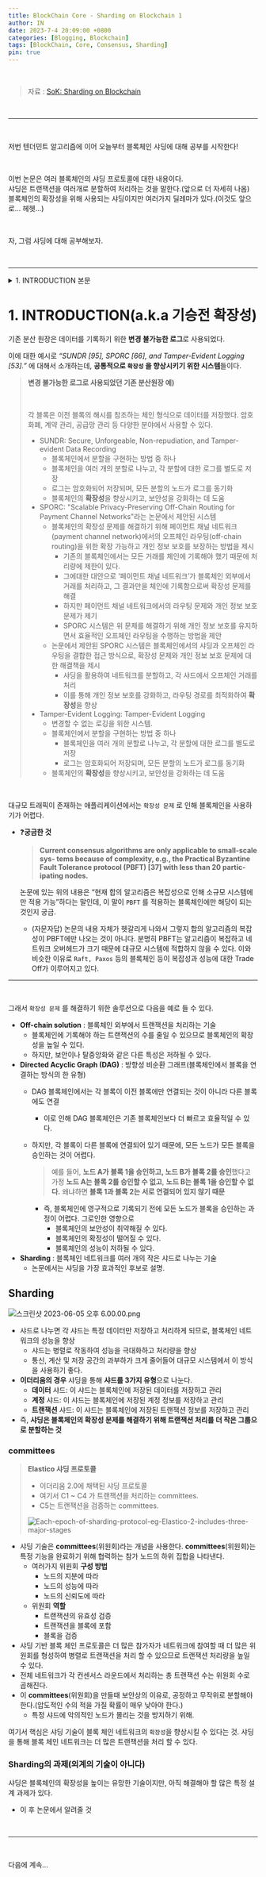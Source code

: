 ```yaml
---
title: BlockChain Core - Sharding on Blockchain 1
author: IN
date: 2023-7-4 20:09:00 +0800
categories: [Blogging, Blockchain]
tags: [BlockChain, Core, Consensus, Sharding]
pin: true
---
```


<br />

> 자료 : [SoK: Sharding on Blockchain](https://in-nft.s3.ap-northeast-2.amazonaws.com/hotStuff.pdf)
> <br />

<br />

---

<br />

저번 텐더민트 알고리즘에 이어 오늘부터 블록체인 샤딩에 대해 공부를 시작한다!

<br />

이번 논문은 여러 블록체인의 샤딩 프로토콜에 대한 내용이다. 
<br />
샤딩은 트랜잭션을 여러개로 분할하여 처리하는 것을 말한다.(앞으로 더 자세히 나옴)
<br />
블록체인의 확장성을 위해 사용되는 샤딩이지만 여러가지 딜레마가 있다.(이것도 앞으로... 헤헷...)

<br />

자, 그럼 샤딩에 대해 공부해보자.

<br />

--- 

<details>
 <summary>1. INTRODUCTION 본문</summary>
 <div markdown="1">
The blockchain has become a key technology for imple- menting distributed ledgers. It allows a group of partici- pating nodes (or parties) that do not trust each other to provide trustworthy and immutable services. Distributed ledgers were initially used as tamper-evident logs to record data. They are typically maintained by independent parties without a central authority, for example, in systems like SUNDR [95], SPORC [66], and Tamper-Evident Logging [53]. The blockchain became popular because of its success in crypto-currencies, e.g., Bitcoin [107]. Blockchain stands in the tradition of distributed protocols for both secure mul- tiparty computation and replicated services for tolerating Byzantine faults [101]. With blockchain, a group of parties can act as a dependable and trusted third party for main- taining a shared state, mediating exchanges, and providing a secure computing engine [34].
</div>
<div markdown="2">
  <br />
Consensus is one of the most important problems in block- chain, as in any distributed systems where many nodes must reach an agreement, even in the presence of faults. Current consensus algorithms are only applicable to small-scale sys- tems because of complexity, e.g., the Practical Byzantine Fault Tolerance protocol (PBFT) [37] with less than 20 partic- ipating nodes. Scalability is an issue that has to be addressed before adopting blockchain in large-scale applications. Re- cently, many solutions have been proposed to achieve the scale-out throughput by allowing participating nodes only to acquire a fraction of the entire transaction set, for ex- ample, an Off-chain solution [114], Directed Acyclic Graph (DAG) [115] and blockchain sharding [100]. However, the off- chain solution is more subject to forks and the transactions in the DAG layout are not organized in a chain structure. Among all proposed methods, sharding schemes seem to be the most effective candidate as it can overcome both perfor- mance and scalability problems. A sharding scheme splits the processing of transactions among smaller groups of nodes, called shards. As a result, shards can work in parallel to max- imize the performance and improve the throughput while requiring significantly less communication, computation, and storage overhead, allowing the scheme to work in large systems [141]. 
</div>
<div markdown="3">
  <br />
Particularly, sharding technology utilizes the concept of committees. The term committee is also used to refer to a subset of participating nodes that collaborate to finish a spe- cific function. The notion of committees in the context of consensus protocols was first introduced by Bracha [25] to reduce the round complexity of Byzantine agreement. Using committees to reduce the communication and computation overhead of Byzantine agreement dates back to the work of King et al. [88, 89]. However, they provided only theoret- ical results and the techniques cannot be directly used in a blockchain setting. Sharding-based blockchain protocols can increase the transaction throughput when more partic- ipants join the network because more committees can be formed to process transactions in parallel. The total num- ber of transactions processed in each consensus round by the entire network is multiplied by the number of commit- tees. For security reasons, a sharding scheme needs to fairly and randomly divide the network into small shards with the vanishing probability of any shard having an overwhelming number of adversaries.
</div>
<div markdown="4">
  <br />
Although sharding is promising, it still faces many spe- cific design challenges. We need to identify key components in blockchain sharding, understand the challenges in each component, and systematically study potential solutions to each challenge. To date, there has been no systematic and comprehensive study or review on blockchain sharding. To fill the gap, this paper presents a comprehensive and system- atic study of sharding techniques in blockchain. We identify the key components in sharding schemes and the major chal- lenges in each component. As a systematization of knowl- edge on blockchain sharding, we also analyze and compare the state-of-the-art solutions.
</div>
<div markdown="5">
  <br />
The rest of the paper is organized as follows. Section 2 introduces various models and taxonomies of blockchain systems. Section 3 gives an overview of sharding. Section 4 discusses consensus protocols. Section 5 presents the ap- proaches to generating epoch randomness. Section 6 dis- cusses how to deal with cross-sharding transactions. Sec- tion 7 discusses the reconfiguration of epochs. Section 8 compares the state-of-the-art sharding protocols. Section 9 concludes this paper.
</div>
</details>

# 1. INTRODUCTION(a.k.a 기승전 확장성)

기존 분산 원장은 데이터를 기록하기 위한 **변경 불가능한 로그**로 사용되었다.

이에 대한 예시로 *“SUNDR [95], SPORC [66], and Tamper-Evident Logging [53].”* 에 대해서 소개하는데, **공통적으로 `확장성` 을 향상시키기 위한 시스템**들이다.

> **변경 불가능한 로그로 사용되었던 기존 분산원장 예)**
> 
> <br />
>
> 각 블록은 이전 블록의 해시를 참조하는 체인 형식으로 데이터를 저장했다. 암호화폐, 계약 관리, 공급망 관리 등 다양한 분야에서 사용할 수 있다.
> 
> - SUNDR: Secure, Unforgeable, Non-repudiation, and Tamper-evident Data Recording
>     - 블록체인에서 분할을 구현하는 방법 중 하나
>     - 블록체인을 여러 개의 분할로 나누고, 각 분할에 대한 로그를 별도로 저장
>     - 로그는 암호화되어 저장되며, 모든 분할의 노드가 로그를 동기화
>     - 블록체인의 **확장성**을 향상시키고, 보안성을 강화하는 데 도움
> - SPORC: "Scalable Privacy-Preserving Off-Chain Routing for Payment Channel Networks"라는 논문에서 제안된 시스템
>     - 블록체인의 확장성 문제를 해결하기 위해 페이먼트 채널 네트워크(payment channel network)에서의 오프체인 라우팅(off-chain routing)을 위한 확장 가능하고 개인 정보 보호를 보장하는 방법을 제시
>         - 기존의 블록체인에서는 모든 거래를 체인에 기록해야 했기 때문에 처리량에 제한이 있다.
>         - 그에대한 대안으로 ‘페이먼트 채널 네트워크’가 블록체인 외부에서 거래를 처리하고, 그 결과만을 체인에 기록함으로써 확장성 문제를 해결
>         - 하지만 페이먼트 채널 네트워크에서의 라우팅 문제와 개인 정보 보호 문제가 제기
>         - SPORC 시스템은 위 문제를 해결하기 위해 개인 정보 보호를 유지하면서 효율적인 오프체인 라우팅을 수행하는 방법을 제안
>     - 논문에서 제안된 SPORC 시스템은 블록체인에서의 샤딩과 오프체인 라우팅을 결합한 접근 방식으로, 확장성 문제와 개인 정보 보호 문제에 대한 해결책을 제시
>         - 샤딩을 활용하여 네트워크를 분할하고, 각 샤드에서 오프체인 거래를 처리
>         - 이를 통해 개인 정보 보호를 강화하고, 라우팅 경로를 최적화하여 **확장성**을 향상
> - Tamper-Evident Logging: Tamper-Evident Logging
>     - 변경할 수 없는 로깅을 위한 시스템.
>     - 블록체인에서 분할을 구현하는 방법 중 하나
>         - 블록체인을 여러 개의 분할로 나누고, 각 분할에 대한 로그를 별도로 저장
>         - 로그는 암호화되어 저장되며, 모든 분할의 노드가 로그를 동기화
>     - 블록체인의 **확장성**을 향상시키고, 보안성을 강화하는 데 도움

<br />

대규모 트래픽이 존재하는 애플리케이션에서는 `확장성 문제` 로 인해 블록체인을 사용하기가 어렵다.

- ❓**궁금한 것**
    
    > **Current consensus algorithms are only applicable to small-scale sys- tems because of complexity, e.g., the Practical Byzantine Fault Tolerance protocol (PBFT) [37] with less than 20 partic- ipating nodes.**
    > 
    
    논문에 있는 위의 내용은 “현재 합의 알고리즘은 복잡성으로 인해 소규모 시스템에만 적용 가능”하다는 말인데, 이 말이 `PBFT` 를 적용하는 블록체인에만 해당이 되는 것인지 궁금.
  - (자문자답) 논문의 내용 자체가 헷갈리게 나와서 그렇지 합의 알고리즘의 복잡성이 PBFT에만 나오는 것이 아니다. 분명히 PBFT는 알고리즘이 복잡하고 네트워크 오버헤드가 크기 때문에 대규모 시스템에 적합하지 않을 수 있다. 이와 비슷한 이유로 `Raft, Paxos` 등의 블록체인 등이 복잡성과 성능에 대한 Trade Off가 이루어지고 있다. 
    
---

<br />

그래서 `확장성 문제` 를 해결하기 위한 솔루션으로 다음을 예로 들 수 있다.

- **Off-chain solution** : 블록체인 외부에서 트랜잭션을 처리하는 기술
    - 블록체인에 기록해야 하는 트랜잭션의 수를 줄일 수 있으므로 블록체인의 확장성을 높일 수 있다.
    - 하지만, 보안이나 탈중앙화와 같은 다른 특성은 저하될 수 있다.
- **Directed Acyclic Graph (DAG)** : 방향성 비순환 그래프(블록체인에서 블록을 연결하는 방식의 한 유형)
    - DAG 블록체인에서는 각 블록이 이전 블록에만 연결되는 것이 아니라 다른 블록에도 연결
        - 이로 인해 DAG 블록체인은 기존 블록체인보다 더 빠르고 효율적일 수 있다.
    - 하지만, 각 블록이 다른 블록에 연결되어 있기 때문에, 모든 노드가 모든 블록을 승인하는 것이 어렵다.
        
        > 예를 들어, **노드 A가 블록 1을 승인하고, 노드 B가 블록 2를 승인**했다고 가정
        **노드 A는 블록 2를 승인할 수 없고**, **노드 B는 블록 1을 승인할 수 없다.** 왜냐하면 **블록 1과 블록 2는 서로 연결되어 있지 않기 때문**
        > 
        - 즉, 블록체인에 영구적으로 기록되기 전에 모든 노드가 블록을 승인하는 과정이 어렵다.
        그로인한 영향으로
            - 블록체인의 보안성이 취약해질 수 있다.
            - 블록체인의 확정성이 떨어질 수 있다.
            - 블록체인의 성능이 저하될 수 있다.
- **Sharding** : 블록체인 네트워크를 여러 개의 작은 샤드로 나누는 기술
    - 논문에서는 샤딩을 가장 효과적인 후보로 설명.

## Sharding
![스크린샷 2023-06-05 오후 6.00.00.png](https://github.com/in63119/in63119.github.io/assets/65399118/5dc3765d-d495-42da-b205-c91e01d6a4e3)

- 샤드로 나누면 각 샤드는 특정 데이터만 저장하고 처리하게 되므로, 블록체인 네트워크의 성능을 향상
    - 샤드는 병렬로 작동하여 성능을 극대화하고 처리량을 향상
    - 통신, 계산 및 저장 공간의 과부하가 크게 줄어들어 대규모 시스템에서 이 방식을 사용하기 좋다.
- **이더리움의 경우** 샤딩을 통해 **샤드를 3가지 유형**으로 나눈다.
    - **데이터** 샤드: 이 샤드는 블록체인에 저장된 데이터를 저장하고 관리
    - **계정** 샤드: 이 샤드는 블록체인에 저장된 계정 정보를 저장하고 관리
    - **트랜잭션** 샤드: 이 샤드는 블록체인에 저장된 트랜잭션 정보를 저장하고 관리
- 즉, **샤딩은 블록체인의 확장성 문제를 해결하기 위해 트랜잭션 처리를 더 작은 그룹으로 분할하는 것**

### committees

> **Elastico 샤딩 프로토콜**
> 
> - 이더리움 2.0에 채택된 샤딩 프로토콜
> - 여기서 C1 ~ C4 가 트랜잭션을 처리하는 committees.
> - C5는 트랜잭션을 검증하는 committees.
> 
> ![Each-epoch-of-sharding-protocol-eg-Elastico-2-includes-three-major-stages](https://github.com/in63119/in63119.github.io/assets/65399118/8c9be485-d9bc-427d-8257-518c9521bcfa)

- 샤딩 기술은 **committees**(위원회)라는 개념을 사용한다. **committees**(위원회)는 특정 기능을 완료하기 위해 협력하는 참가 노드의 하위 집합을 나타낸다.
    - 여러가지 위원회 **구성 방법**
        - 노드의 지분에 따라
        - 노드의 성능에 따라
        - 노드의 신뢰도에 따라
    - 위원회 **역할**
        - 트랜잭션의 유효성 검증
        - 트랜잭션을 블록에 포함
        - 블록을 검증
- 샤딩 기반 블록 체인 프로토콜은 더 많은 참가자가 네트워크에 참여할 때 더 많은 위원회를 형성하여 병렬로 트랜잭션을 처리 할 수 있으므로 트랜잭션 처리량을 높일 수 있다.
- 전체 네트워크가 각 컨센서스 라운드에서 처리하는 총 트랜잭션 수는 위원회 수로 곱해진다.
- 이 **committees**(위원회)을 만들때 보안상의 이유로, 공정하고 무작위로 분할해야 한다.(압도적인 수의 적을 가질 확률이 매우 낮아야 한다.)
    - 특정 샤드에 악의적인 노드가 몰리는 것을 방지하기 위해.

여기서 핵심은 샤딩 기술이 블록 체인 네트워크의 `확장성`을 향상시킬 수 있다는 것. 샤딩을 통해 블록 체인 네트워크는 더 많은 트랜잭션을 처리 할 수 있다. 

### Sharding의 과제(외계의 기술이 아니다)

샤딩은 블록체인의 확장성을 높이는 유망한 기술이지만, 아직 해결해야 할 많은 특정 설계 과제가 있다.

- 이 후 논문에서 알려줄 것

<br />

---

<br />

다음에 계속...
